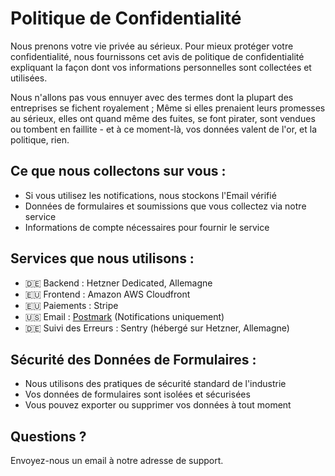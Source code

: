# Politique de Confidentialité

Nous prenons votre vie privée au sérieux. Pour mieux protéger votre confidentialité, nous fournissons cet avis de politique de confidentialité expliquant la façon dont vos informations personnelles sont collectées et utilisées.

Nous n'allons pas vous ennuyer avec des termes dont la plupart des entreprises se fichent royalement ; Même si elles prenaient leurs promesses au sérieux, elles ont quand même des fuites, se font pirater, sont vendues ou tombent en faillite - et à ce moment-là, vos données valent de l'or, et la politique, rien.

## Ce que nous collectons sur vous :

- Si vous utilisez les notifications, nous stockons l'Email vérifié
- Données de formulaires et soumissions que vous collectez via notre service
- Informations de compte nécessaires pour fournir le service

## Services que nous utilisons :

- 🇩🇪 Backend : Hetzner Dedicated, Allemagne
- 🇪🇺 Frontend : Amazon AWS Cloudfront
- 🇪🇺 Paiements : Stripe
- 🇺🇸 Email : [Postmark](https://postmarkapp.com/eu-privacy) (Notifications uniquement)
- 🇩🇪 Suivi des Erreurs : Sentry (hébergé sur Hetzner, Allemagne)

## Sécurité des Données de Formulaires :

- Nous utilisons des pratiques de sécurité standard de l'industrie
- Vos données de formulaires sont isolées et sécurisées
- Vous pouvez exporter ou supprimer vos données à tout moment

## Questions ?

Envoyez-nous un email à notre adresse de support.